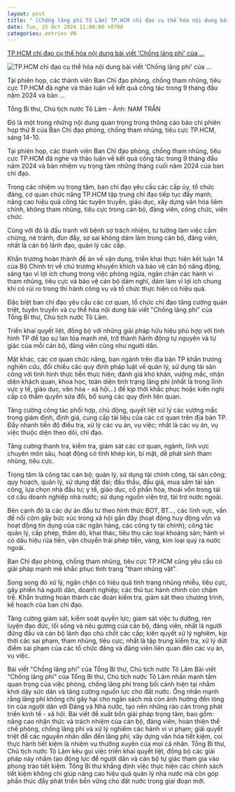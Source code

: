 ```yaml
---
layout: post
title: " [Chống lãng phí Tô Lâm] TP.HCM chỉ đạo cụ thể hóa nội dung bài viết 'Chống lãng phí' của ..."
date: Tue, 15 Oct 2024 11:00:00 +0700
categories: entries VN
---
```

[TP.HCM chỉ đạo cụ thể hóa nội dung bài viết 'Chống lãng phí' của ...](https://tuoitre.vn/tp-hcm-chi-dao-cu-the-hoa-noi-dung-bai-viet-chong-lang-phi-cua-tong-bi-thu-chu-tich-nuoc-to-lam-20241014172251099.htm)

![TP.HCM chỉ đạo cụ thể hóa nội dung bài viết 'Chống lãng phí' của ...](https://cdn1.tuoitre.vn/thumb_w/1200/471584752817336320/2024/10/14/ong-to-lam-17225886558851800425705-53-0-1303-2000-crop-172881105899073432059-32-0-1079-2000-crop-17289011750761131495816.jpg)

Tại phiên họp, các thành viên Ban Chỉ đạo phòng, chống tham nhũng, tiêu cực TP.HCM đã nghe và thảo luận về kết quả công tác trong 9 tháng đầu năm 2024 và bàn ...

Tổng Bí thư, Chủ tịch nước Tô Lâm - Ảnh: NAM TRẦN

Đó là một trong những nội dung quan trọng trong thông cáo báo chí phiên họp thứ 8 của Ban Chỉ đạo phòng, chống tham nhũng, tiêu cực TP.HCM, sáng 14-10.

Tại phiên họp, các thành viên Ban Chỉ đạo phòng, chống tham nhũng, tiêu cực TP.HCM đã nghe và thảo luận về kết quả công tác trong 9 tháng đầu năm 2024 và bàn nhiệm vụ trọng tâm những tháng cuối năm 2024 của ban chỉ đạo.

Trong các nhiệm vụ trọng tâm, ban chỉ đạo yêu cầu các cấp ủy, tổ chức đảng, cơ quan chức năng TP.HCM tập trung chỉ đạo tiếp tục đẩy mạnh, nâng cao hiệu quả công tác tuyên truyền, giáo dục, xây dựng văn hóa liêm chính, không tham nhũng, tiêu cực trong cán bộ, đảng viên, công chức, viên chức.

Cùng với đó là đấu tranh với bệnh sợ trách nhiệm, tư tưởng làm việc cầm chừng, né tránh, đùn đẩy, sợ sai không dám làm trong cán bộ, đảng viên, nhất là cán bộ lãnh đạo, quản lý các cấp.

Khẩn trương hoàn thành đề án về vận dụng, triển khai thực hiện kết luận 14 của Bộ Chính trị về chủ trương khuyến khích và bảo vệ cán bộ năng động, sáng tạo vì lợi ích chung trong việc phòng ngừa, ngăn chặn các hành vi tham nhũng, tiêu cực và bảo vệ cán bộ dám nghĩ, dám làm vì lợi ích chung khi có rủi ro trong thi hành công vụ và tổ chức thực hiện có hiệu quả.

Đặc biệt ban chỉ đạo yêu cầu các cơ quan, tổ chức chỉ đạo tăng cường quán triệt, tuyên truyền và cụ thể hóa nội dung bài viết "Chống lãng phí" của Tổng Bí thư, Chủ tịch nước Tô Lâm.

Triển khai quyết liệt, đồng bộ với những giải pháp hữu hiệu phù hợp với tình hình TP để tạo sự lan tỏa mạnh mẽ, trở thành hành động tự nguyện và tự giác của mỗi cán bộ, đảng viên cũng như người dân.

Mặt khác, các cơ quan chức năng, ban ngành trên địa bàn TP khẩn trương nghiên cứu, đối chiếu các quy định pháp luật về quản lý, sử dụng tài sản công với tình hình thực tiễn thực hiện; đánh giá khó khăn, vướng mắc, nhận diện khách quan, khoa học, toàn diện tình trạng lãng phí (nhất là trong lĩnh vực y tế, giáo dục, văn hóa - xã hội…) để kịp thời khắc phục hoặc kiến nghị cấp có thẩm quyền sửa đổi, bổ sung các quy định liên quan.

Tăng cường công tác phối hợp, chủ động, quyết liệt xử lý các vướng mắc trong giám định, định giá, cung cấp tài liệu của các cơ quan trên địa bàn TP. Đẩy nhanh tiến độ điều tra, xử lý các vụ án, vụ việc; nhất là các vụ án, vụ việc thuộc diện theo dõi, chỉ đạo.

Tăng cường thanh tra, kiểm tra, giám sát các cơ quan, ngành, lĩnh vực chuyên môn sâu, hoạt động có tính khép kín, bí mật, dễ phát sinh tham nhũng, tiêu cực.

Trọng tâm là công tác cán bộ; quản lý, sử dụng tài chính công, tài sản công; quy hoạch, quản lý, sử dụng đất đai; đấu thầu, đấu giá, mua sắm tài sản công, lựa chọn nhà đầu tư; y tế, giáo dục, cổ phần hóa, thoái vốn trong tái cơ cấu doanh nghiệp nhà nước; sử dụng nguồn viện trợ, tài trợ nước ngoài.

Bên cạnh đó là các dự án đầu tư theo hình thức BOT, BT…, các lĩnh vực, vấn đề nổi cộm gây bức xúc trong xã hội gần đây (hoạt động huy động vốn và hoạt động tín dụng của các ngân hàng, các công ty tài chính); công tác quản lý, cấp phép, thăm dò, khai thác, tiêu thụ các loại khoáng sản; hành vi có dấu hiệu rửa tiền, vận chuyển trái phép tiền, vàng, kim loại quý ra nước ngoài.

Ban Chỉ đạo phòng, chống tham nhũng, tiêu cực TP.HCM cũng yêu cầu có giải pháp mạnh mẽ khắc phục tình trạng "tham nhũng vặt".

Song song đó xử lý, ngăn chặn có hiệu quả tình trạng nhũng nhiễu, tiêu cực, gây phiền hà người dân, doanh nghiệp; các thủ tục hành chính còn chậm trễ. Khẩn trương hoàn thành các đoàn kiểm tra, giám sát theo chương trình, kế hoạch của ban chỉ đạo.

Tăng cường giám sát, kiểm soát quyền lực; giám sát việc tu dưỡng, rèn luyện đạo đức, lối sống và nêu gương của cán bộ, đảng viên, nhất là người đứng đầu và cán bộ lãnh đạo chủ chốt các cấp; kiên quyết xử lý nghiêm, kịp thời các sai phạm, tham nhũng, tiêu cực; nhất là tập trung kiểm tra, xử lý dứt điểm sai phạm của các tổ chức đảng và đảng viên liên quan đến các vụ án, vụ việc.

Bài viết "Chống lãng phí" của Tổng Bí thư, Chủ tịch nước Tô Lâm Bài viết "Chống lãng phí" của Tổng Bí thư, Chủ tịch nước Tô Lâm nhấn mạnh tầm quan trọng của việc phòng, chống lãng phí trong bối cảnh hiện tại nhằm khơi dậy sức dân và tăng cường nguồn lực cho đất nước. Ông nhấn mạnh rằng lãng phí không chỉ gây hại cho ngân sách mà còn ảnh hưởng đến lòng tin của người dân với Đảng và Nhà nước, tạo nên những rào cản trong phát triển kinh tế - xã hội. Bài viết đề xuất bốn giải pháp trọng tâm, bao gồm: nâng cao nhận thức và trách nhiệm của cán bộ, đảng viên; hoàn thiện thể chế phòng, chống lãng phí và xử lý nghiêm các hành vi vi phạm; giải quyết triệt để các nguyên nhân dẫn đến lãng phí; xây dựng văn hóa tiết kiệm, coi thực hành tiết kiệm là nhiệm vụ thường xuyên của mọi cá nhân. Tổng Bí thư, Chủ tịch nước Tô Lâm kêu gọi việc triển khai quyết liệt, đồng bộ các giải pháp này nhằm tạo động lực để người dân và cán bộ tự giác tham gia vào phong trào tiết kiệm. Tổng Bí thư khẳng định việc thực hiện các chính sách tiết kiệm không chỉ giúp nâng cao hiệu quả quản lý nhà nước mà còn góp phần thúc đẩy phát triển bền vững cho đất nước trong giai đoạn mới.

